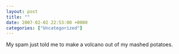 ```yaml
---
layout: post
title: ""
date: 2007-02-02 22:53:00 +0000
categories: ["Uncategorized"]
---
```


My spam just told me to make a volcano out of my mashed potatoes.